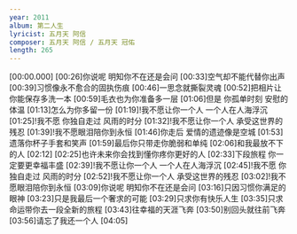 ```yaml
---
year: 2011
album: 第二人生
lyricist: 五月天 阿信
composer: 五月天 阿信 / 五月天 冠佑
length: 265
---
```

[00:00.000]
[00:26]你说呢 明知你不在还是会问
[00:33]空气却不能代替你出声
[00:39]习惯像永不愈合的固执伤痕
[00:46]一思念就撕裂灵魂
[00:52]把相片让你能保存多洗一本
[00:59]毛衣也为你准备多一层
[01:06]但是 你孤单时刻 安慰的体温
[01:13]怎么为你多留一份
[01:19]!我不愿让你一个人 一个人在人海浮沉
[01:25]!我不愿 你独自走过 风雨的时分
[01:32]!我不愿让你一个人 承受这世界的残忍
[01:39]!我不愿眼泪陪你到永恒
[01:46]你走后 爱情的遗迹像是空城
[01:53]遗落你杯子手套和笑声
[01:59]最后你只带走你脆弱和单纯
[02:06]和我最放不下的人
[02:12]
[02:25]也许未来你会找到懂你疼你更好的人
[02:33]下段旅程 你一定要更幸福丰盛
[02:39]!我不愿让你一个人 一个人在人海浮沉
[02:45]!我不愿 你独自走过 风雨的时分
[02:52]!我不愿让你一个人 承受这世界的残忍
[03:02]!我不愿眼泪陪你到永恒
[03:09]你说呢 明知你不在还是会问
[03:16]只因习惯你满足的眼神
[03:23]只是我最后一个奢求的可能
[03:29]只求你有快乐人生
[03:35]只求命运带你去一段全新的旅程
[03:43]往幸福的天涯飞奔
[03:50]别回头就往前飞奔
[03:56]请忘了我还一个人
[04:05]